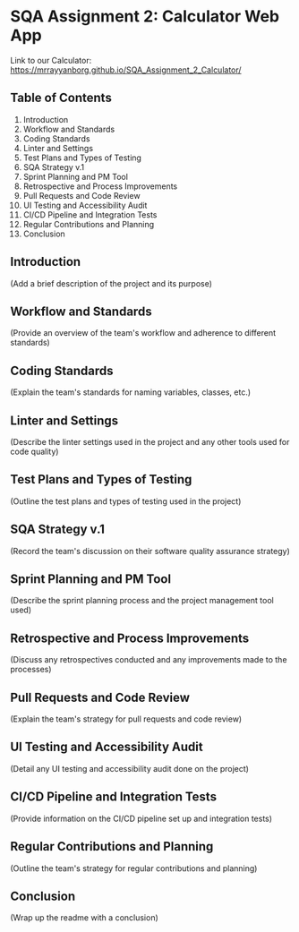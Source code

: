 # SQA Assignment 2: Calculator Web App #

Link to our Calculator: https://mrrayyanborg.github.io/SQA_Assignment_2_Calculator/

## Table of Contents ##
1. Introduction
2. Workflow and Standards
3. Coding Standards
4. Linter and Settings
5. Test Plans and Types of Testing
6. SQA Strategy v.1
7. Sprint Planning and PM Tool
8. Retrospective and Process Improvements
9. Pull Requests and Code Review
10. UI Testing and Accessibility Audit
11. CI/CD Pipeline and Integration Tests
12. Regular Contributions and Planning
13. Conclusion

Introduction
------------

(Add a brief description of the project and its purpose)

Workflow and Standards
----------------------

(Provide an overview of the team's workflow and adherence to different standards)

Coding Standards
----------------

(Explain the team's standards for naming variables, classes, etc.)

Linter and Settings
-------------------

(Describe the linter settings used in the project and any other tools used for code quality)

Test Plans and Types of Testing
-------------------------------

(Outline the test plans and types of testing used in the project)

SQA Strategy v.1
----------------

(Record the team's discussion on their software quality assurance strategy)

Sprint Planning and PM Tool
---------------------------

(Describe the sprint planning process and the project management tool used)

Retrospective and Process Improvements
--------------------------------------

(Discuss any retrospectives conducted and any improvements made to the processes)

Pull Requests and Code Review
-----------------------------

(Explain the team's strategy for pull requests and code review)

UI Testing and Accessibility Audit
----------------------------------

(Detail any UI testing and accessibility audit done on the project)

CI/CD Pipeline and Integration Tests
------------------------------------

(Provide information on the CI/CD pipeline set up and integration tests)

Regular Contributions and Planning
----------------------------------

(Outline the team's strategy for regular contributions and planning)

Conclusion
-------------------

(Wrap up the readme with a conclusion)
